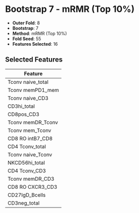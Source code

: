 # Bootstrap 7 - mRMR (Top 10%)

- **Outer Fold**: 8
- **Bootstrap**: 7
- **Method**: mRMR (Top 10%)
- **Fold Seed**: 55
- **Features Selected**: 16

## Selected Features

| Feature |
|---------|
| Tconv naive_total |
| Tconv memPD1_mem |
| Tconv naive_CD3 |
| CD3hi_total |
| CD8pos_CD3 |
| Tconv memDR_Tconv |
| Tconv mem_Tconv |
| CD8 RO intB7_CD8 |
| CD4 Tconv_total |
| Tconv naive_Tconv |
| NKCD56hi_total |
| CD4 Tconv_CD3 |
| Tconv memDR_CD3 |
| CD8 RO CXCR3_CD3 |
| CD27IgD_Bcells |
| CD3neg_total |
